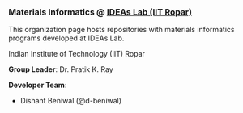 ### **Materials Informatics @ [IDEAs Lab (IIT Ropar)](https://ideaslab.iitrpr.ac.in/)** 
This organization page hosts repositories with materials informatics programs developed at IDEAs Lab.


Indian Institute of Technology (IIT) Ropar

**Group Leader**: Dr. Pratik K. Ray

**Developer Team**:
- Dishant Beniwal (@d-beniwal)
